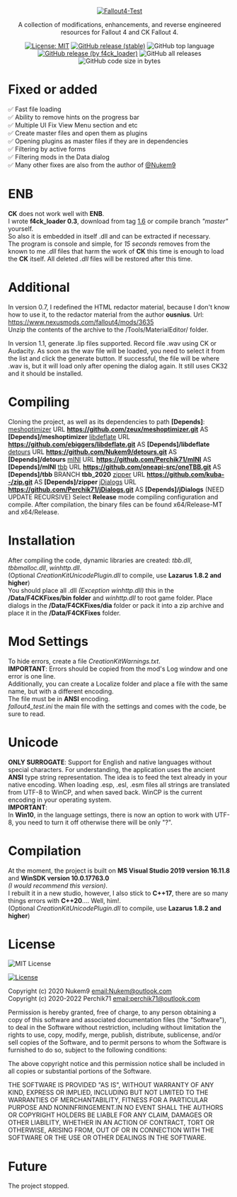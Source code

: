 <p align="center">
 <a href="https://ibb.co/nB88hv4"><img src="https://i.ibb.co/Lrhh4WB/Fallout4-Test.png" alt="Fallout4-Test" border="0"></a>  
</p>

<p align="center">
A collection of modifications, enhancements, and reverse engineered resources for Fallout 4 and CK Fallout 4.
</p>

<p align="center">
 <a href="https://github.com/Perchik71/Fallout4Test/blob/master/LICENSE"><img src="https://img.shields.io/badge/License-MIT-blue.svg" alt="License: MIT"></a>  
 <a href="https://github.com/Perchik71/Fallout4Test/releases/tag/1.7.2"><img alt="GitHub release (stable)" src="https://img.shields.io/github/v/release/Perchik71/Fallout4Test?color=cf8c18&label=stable"></a>  
 <img alt="GitHub top language" src="https://img.shields.io/github/languages/top/perchik71/Fallout4Test?color=ff">
 <a href="https://github.com/Perchik71/Fallout4Test/releases/download/1.6/f4ck_loader.7z"><img alt="GitHub release (by f4ck_loader)" src="https://img.shields.io/github/downloads/perchik71/Fallout4Test/1.6/total?color=49b5bc&label=f4ck_loader"></a>  
 <img alt="GitHub all releases" src="https://img.shields.io/github/downloads/perchik71/Fallout4Test/total">  
 <img alt="GitHub code size in bytes" src="https://img.shields.io/github/languages/code-size/Perchik71/FAllout4Test?color=a72e56">  
</p>

# Fixed or added
:white_check_mark: Fast file loading  
:white_check_mark: Ability to remove hints on the progress bar  
:white_check_mark: Multiple UI Fix View Menu section and etc  
:white_check_mark: Create master files and open them as plugins  
:white_check_mark: Opening plugins as master files if they are in dependencies  
:white_check_mark: Filtering by active forms  
:white_check_mark: Filtering mods in the Data dialog  
:white_check_mark: Many other fixes are also from the author of [@Nukem9](https://github.com/Nukem9)

# ENB
**CK** does not work well with **ENB**.  
I wrote **f4ck_loader 0.3**, download from tag [1.6](https://github.com/Perchik71/Fallout4Test/releases/tag/1.6) or compile branch *"master"* yourself.  
So also it is embedded in itself .dll and can be extracted if necessary.  
The program is console and simple, for *15 seconds* removes from the known to me *.dll* files that harm the work of **CK** this time is enough to load the **CK** itself.
All deleted *.dll* files will be restored after this time.

# Additional
In version 0.7, I redefined the HTML redactor material, because I don't know how to use it, to the redactor material from the author **ousnius**.
Url: https://www.nexusmods.com/fallout4/mods/3635  
Unzip the contents of the archive to the <root game>/Tools/MaterialEditor/ folder.

In version 1.1, generate .lip files supported. Record file .wav using CK or Audacity.
As soon as the wav file will be loaded, you need to select it from the list and click the generate button. 
If successful, the file will be where .wav is, but it will load only after opening the dialog again.
It still uses CK32 and it should be installed.

# Compiling
Cloning the project, as well as its dependencies to path **[Depends]**:
[meshoptimizer](https://github.com/zeux/meshoptimizer.git) URL **https://github.com/zeux/meshoptimizer.git** AS **[Depends]/meshoptimizer**
[libdeflate](https://github.com/ebiggers/libdeflate.git) URL **https://github.com/ebiggers/libdeflate.git** AS **[Depends]/libdeflate**
[detours](https://github.com/Nukem9/detours.git) URL **https://github.com/Nukem9/detours.git** AS **[Depends]/detours**
[mINI](https://github.com/Perchik71/mINI) URL **https://github.com/Perchik71/mINI** AS **[Depends]/mINI**
[tbb](https://github.com/oneapi-src/oneTBB.git) URL **https://github.com/oneapi-src/oneTBB.git** AS **[Depends]/tbb** BRANCH **tbb_2020**
[zipper](https://github.com/kuba--/zip.git) URL **https://github.com/kuba--/zip.git** AS **[Depends]/zipper**
[jDialogs](https://github.com/Perchik71/jDialogs.git) URL **https://github.com/Perchik71/jDialogs.git** AS **[Depends]/jDialogs** (NEED UPDATE RECURSIVE)
Select **Release** mode compiling configuration and compile. After compilation, the binary files can be found x64/Release-MT and x64/Release.

# Installation
After compiling the code, dynamic libraries are created: *tbb.dll*, *tbbmalloc.dll*, *winhttp.dll*.  
(Optional *CreationKitUnicodePlugin.dll* to compile, use **Lazarus 1.8.2 and higher**)  
You should place all .dll *(Exception winhttp.dll)* this in the **/Data/F4CKFixes/bin folder** and *winhttp.dll* to root game folder.
Place dialogs in the **/Data/F4CKFixes/dia** folder or pack it into a zip archive and place it in the **/Data/F4CKFixes** folder.  

# Mod Settings
To hide errors, create a file *CreationKitWarnings.txt*.  
**IMPORTANT**: Errors should be copied from the mod's Log window and one error is one line.  
Additionally, you can create a Localize folder and place a file with the same name, but with a different encoding.  
The file must be in **ANSI** encoding.  
*fallout4_test.ini* the main file with the settings and comes with the code, be sure to read.

# Unicode
**ONLY SURROGATE**: Support for English and native languages without special characters.
For understanding, the application uses the ancient **ANSI** type string representation. The idea is to feed the text already in your native encoding. When loading .esp, .esl, .esm files all strings are translated from UTF-8 to WinCP, and when saved back. WinCP is the current encoding in your operating system.  
**IMPORTANT**:  
In **Win10**, in the language settings, there is now an option to work with UTF-8, you need to turn it off otherwise there will be only "?".

# Compilation
At the moment, the project is built on **MS Visual Studio 2019 version 16.11.8** and **WinSDK version 10.0.17763.0**   
*(I would recommend this version)*.  
I rebuilt it in a new studio, however, I also stick to **C++17**, there are so many things errors with **C++20**.... Well, him!.  
(Optional *CreationKitUnicodePlugin.dll* to compile, use **Lazarus 1.8.2 and higher**)

# License
![MIT License](https://camo.githubusercontent.com/20666e1b72ed1ea8f0a7c1d1e0ea35769a7c24f879ecc27ac16641b46f225a01/68747470733a2f2f6f70656e736f757263652e6f72672f74726164656d61726b732f6f70656e736f757263652f4f53492d417070726f7665642d4c6963656e73652d313030783133372e706e67)

[![License](http://img.shields.io/badge/license-MIT-green.svg)](https://github.com/Perchik71/Fallout4Test/blob/master/LICENSE)

Copyright (c) 2020 Nukem9 <email:Nukem@outlook.com>  
Copyright (c) 2020-2022 Perchik71 <email:perchik71@outlook.com>

Permission is hereby granted, free of charge, to any person obtaining a copy of this
software and associated documentation files (the "Software"), to deal in the Software
without restriction, including without limitation the rights to use, copy, modify, merge,
publish, distribute, sublicense, and/or sell copies of the Software, and to permit
persons to whom the Software is furnished to do so, subject to the following conditions:

The above copyright notice and this permission notice shall be included in all copies or
substantial portions of the Software.

THE SOFTWARE IS PROVIDED "AS IS", WITHOUT WARRANTY OF ANY KIND, EXPRESS OR IMPLIED,
INCLUDING BUT NOT LIMITED TO THE WARRANTIES OF MERCHANTABILITY, FITNESS FOR A PARTICULAR
PURPOSE AND NONINFRINGEMENT.IN NO EVENT SHALL THE AUTHORS OR COPYRIGHT HOLDERS BE LIABLE
FOR ANY CLAIM, DAMAGES OR OTHER LIABILITY, WHETHER IN AN ACTION OF CONTRACT, TORT OR
OTHERWISE, ARISING FROM, OUT OF OR IN CONNECTION WITH THE SOFTWARE OR THE USE OR OTHER
DEALINGS IN THE SOFTWARE.

# Future
The project stopped.
